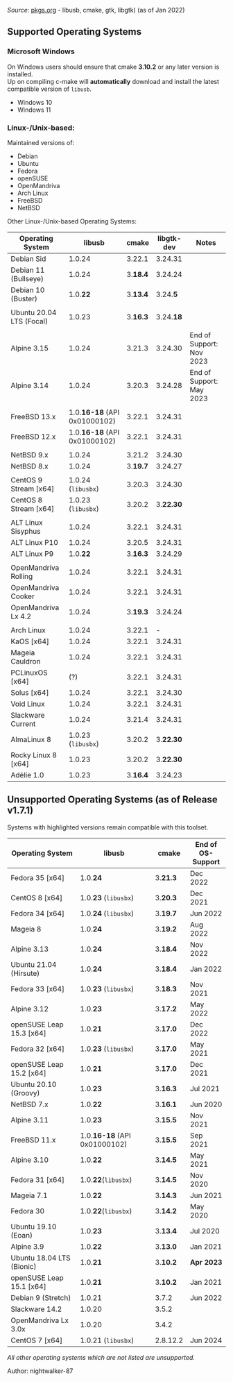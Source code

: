 _Source:_ [pkgs.org](https://pkgs.org/search) - libusb, cmake, gtk, libgtk) (as of Jan 2022)

## Supported Operating Systems

### Microsoft Windows

On Windows users should ensure that cmake **3.10.2** or any later version is installed.<br />
Up on compiling c-make will **automatically** download and install the latest compatible version of `libusb`.

- Windows 10
- Windows 11

### Linux-/Unix-based:

Maintained versions of:
- Debian
- Ubuntu
- Fedora
- openSUSE
- OpenMandriva
- Arch Linux
- FreeBSD
- NetBSD

Other Linux-/Unix-based Operating Systems:

| Operating System         | libusb                         | cmake      | libgtk-dev  | Notes                    |
| ------------------------ | ------------------------------ | ---------- | ----------- | ------------------------ |
| Debian Sid               | 1.0.24                         | 3.22.1     | 3.24.31     |                          |
| Debian 11 (Bullseye)     | 1.0.24                         | 3.**18.4** | 3.24.24     |                          |
| Debian 10 (Buster)       | 1.0.**22**                     | 3.**13.4** | 3.24.**5**  |                          |
|                          |                                |            |             |                          |
| Ubuntu 20.04 LTS (Focal) | 1.0.23                         | 3.**16.3** | 3.24.**18** |                          |
|                          |                                |            |             |                          |
| Alpine 3.15              | 1.0.24                         | 3.21.3     | 3.24.30     | End of Support: Nov 2023 |
| Alpine 3.14              | 1.0.24                         | 3.20.3     | 3.24.28     | End of Support: May 2023 |
|                          |                                |            |             |                          |
| FreeBSD 13.x             | 1.0.**16-18** (API 0x01000102) | 3.22.1     | 3.24.31     |                          |
| FreeBSD 12.x             | 1.0.**16-18** (API 0x01000102) | 3.22.1     | 3.24.31     |                          |
|                          |                                |            |             |                          |
| NetBSD 9.x               | 1.0.24                         | 3.21.2     | 3.24.30     |                          |
| NetBSD 8.x               | 1.0.24                         | 3.**19.7** | 3.24.27     |                          |
|                          |                                |            |             |                          |
| CentOS 9 Stream [x64]    | 1.0.24 (`libusbx`)             | 3.20.3     | 3.24.30     |                          |
| CentOS 8 Stream [x64]    | 1.0.23 (`libusbx`)             | 3.20.2     | 3.**22.30** |                          |
|                          |                                |            |             |                          |
| ALT Linux Sisyphus       | 1.0.24                         | 3.22.1     | 3.24.31     |                          |
| ALT Linux P10            | 1.0.24                         | 3.20.5     | 3.24.31     |                          |
| ALT Linux P9             | 1.0.**22**                     | 3.**16.3** | 3.24.29     |                          |
|                          |                                |            |             |                          |
| OpenMandriva Rolling     | 1.0.24                         | 3.22.1     | 3.24.31     |                          |
| OpenMandriva Cooker      | 1.0.24                         | 3.22.1     | 3.24.31     |                          |
| OpenMandriva Lx 4.2      | 1.0.24                         | 3.**19.3** | 3.24.24     |                          |
|                          |                                |            |             |                          |
| Arch Linux               | 1.0.24                         | 3.22.1     | -           |                          |
| KaOS [x64]               | 1.0.24                         | 3.22.1     | 3.24.31     |                          |
| Mageia Cauldron          | 1.0.24                         | 3.22.1     | 3.24.31     |                          |
| PCLinuxOS [x64]          | (?)                            | 3.22.1     | 3.24.31     |                          |
| Solus [x64]              | 1.0.24                         | 3.22.1     | 3.24.30     |                          |
| Void Linux               | 1.0.24                         | 3.22.1     | 3.24.31     |                          |
| Slackware Current        | 1.0.24                         | 3.21.4     | 3.24.31     |                          |
| AlmaLinux 8              | 1.0.23 (`libusbx`)             | 3.20.2     | 3.**22.30** |                          |
| Rocky Linux 8 [x64]      | 1.0.23                         | 3.20.2     | 3.**22.30** |                          |
| Adélie 1.0               | 1.0.23                         | 3.**16.4** | 3.24.23     |                          |

## Unsupported Operating Systems (as of Release v1.7.1)

Systems with highlighted versions remain compatible with this toolset.

| Operating System          | libusb                         | cmake      | End of<br />OS-Support |
| ------------------------- | ------------------------------ | ---------- | ---------------------- |
| Fedora 35 [x64]           | 1.0.**24**                     | 3.**21.3** | Dec 2022               |
| CentOS 8 [x64]            | 1.0.**23** (`libusbx`)         | 3.**20.3** | Dec 2021               |
| Fedora 34 [x64]           | 1.0.**24** (`libusbx`)         | 3.**19.7** | Jun 2022               |
| Mageia 8                  | 1.0.**24**                     | 3.**19.2** | Aug 2022               |
| Alpine 3.13               | 1.0.**24**                     | 3.**18.4** | Nov 2022               |
| Ubuntu 21.04 (Hirsute)    | 1.0.**24**                     | 3.**18.4** | Jan 2022               |
| Fedora 33 [x64]           | 1.0.**23** (`libusbx`)         | 3.**18.3** | Nov 2021               |
| Alpine 3.12               | 1.0.**23**                     | 3.**17.2** | May 2022               |
| openSUSE Leap 15.3 [x64]  | 1.0.**21**                     | 3.**17.0** | Dec 2022               |
| Fedora 32 [x64]           | 1.0.**23** (`libusbx`)         | 3.**17.0** | May 2021               |
| openSUSE Leap 15.2 [x64]  | 1.0.**21**                     | 3.**17.0** | Dec 2021               |
| Ubuntu 20.10 (Groovy)     | 1.0.**23**                     | 3.**16.3** | Jul 2021               |
| NetBSD 7.x                | 1.0.**22**                     | 3.**16.1** | Jun 2020               |
| Alpine 3.11               | 1.0.**23**                     | 3.**15.5** | Nov 2021               |
| FreeBSD 11.x              | 1.0.**16-18** (API 0x01000102) | 3.**15.5** | Sep 2021               |
| Alpine 3.10               | 1.0.**22**                     | 3.**14.5** | May 2021               |
| Fedora 31 [x64]           | 1.0.**22**(`libusbx`)          | 3.**14.5** | Nov 2020               |
| Mageia 7.1                | 1.0.**22**                     | 3.**14.3** | Jun 2021               |
| Fedora 30                 | 1.0.**22**(`libusbx`)          | 3.**14.2** | May 2020               |
| Ubuntu 19.10 (Eoan)       | 1.0.**23**                     | 3.**13.4** | Jul 2020               |
| Alpine 3.9                | 1.0.**22**                     | 3.**13.0** | Jan 2021               |
| Ubuntu 18.04 LTS (Bionic) | 1.0.**21**                     | 3.**10.2** | **Apr 2023**           |
| openSUSE Leap 15.1 [x64]  | 1.0.**21**                     | 3.**10.2** | Jan 2021               |
| Debian 9 (Stretch)        | 1.0.21                         | 3.7.2      | Jun 2022               |
| Slackware 14.2            | 1.0.20                         | 3.5.2      |                        |
| OpenMandriva Lx 3.0x      | 1.0.20                         | 3.4.2      |                        |
| CentOS 7 [x64]            | 1.0.21 (`libusbx`)             | 2.8.12.2   | Jun 2024               |

_All other operating systems which are not listed are unsupported._

Author: nightwalker-87

